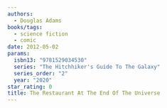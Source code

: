 ```yaml
---
authors:
  - Douglas Adams
books/tags:
  - science fiction
  - comic
date: 2012-05-02
params:
  isbn13: "9781529034530"
  series: "The Hitchhiker's Guide To The Galaxy"
  series_order: "2"
  year: "2020"
star_rating: 0
title: The Restaurant At The End Of The Universe
---
```


<!--more-->
